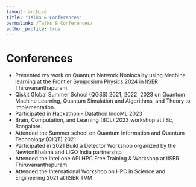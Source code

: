 ```yaml
---
layout: archive
title: "Talks & Conferences"
permalink: /Talks & Conferences/
author_profile: true
---
```



Conferences
======

- Presented my work on Quantum Network Nonlocality using Machine learning at the Frontier Symposium Physics 2024 in IISER Thiruvananthapuram.
- Qiskit Global Summer School (QGSS) 2021, 2022, 2023 on Quantum Machine Learning, Quantum Simulation and Algorithms, and Theory to Implementation.
- Participated in Hackathon - Datathon IndoML 2023
- Brain, Computation, and Learning (BCL) 2023 workshop at IISc, Bangalore.
- Attended the Summer school on Quantum Information and Quantum Technology (QIQT) 2021
- Participated in 2021 Build a Detector Workshop organized by the NewtonBhabha and LIGO India partnership
- Attended the Intel one API HPC Free Training & Workshop at IISER Thiruvananthapuram
- Attended the International Workshop on HPC in Science and Engineering 2021 at IISER TVM
